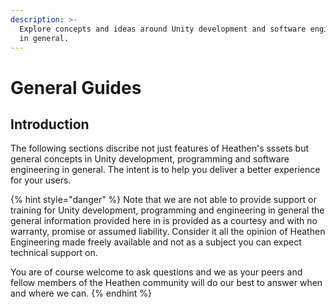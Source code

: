 ```yaml
---
description: >-
  Explore concepts and ideas around Unity development and software engineering
  in general.
---
```


# General Guides

## Introduction

The following sections discribe not just features of Heathen's sssets but general concepts in Unity development, programming and software engineering in general. The intent is to help you deliver a better experience for your users.

{% hint style="danger" %}
Note that we are not able to provide support or training for Unity development, programming and engineering in general the general information provided here in is provided as a courtesy and with no warranty, promise or assumed liability. Consider it all the opinion of Heathen Engineering made freely available and not as a subject you can expect technical support on.

You are of course welcome to ask questions and we as your peers and fellow members of the Heathen community will do our best to answer when and where we can.
{% endhint %}

